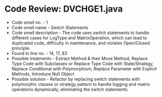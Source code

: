 # Code Review: DVCHGE1.java
- Code smell no. - 1
- Code smell name - Switch Statements
- Code smell description - The code uses switch statements to handle different cases for LogType and MatrixOperation, which can lead to duplicated code, difficulty in maintenance, and violates Open/Closed principle.
- Found in line no. - 14, 17, 83
- Possible treatments - Extract Method & then Move Method, Replace Type Code with Subclasses or Replace Type Code with State/Strategy, Replace Conditional with Polymorphism, Replace Parameter with Explicit Methods, Introduce Null Object
- Possible solution - Refactor by replacing switch statements with polymorphic classes or strategy pattern to handle logging and matrix operations dynamically, eliminating the switch statements.